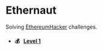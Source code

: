 # Ethernaut

Solving [EthereumHacker](https://ethereumhacker.com/) challenges.

- #### 💰 &nbsp;&nbsp;[Level 1](https://github.com/Farber98/ctf-ethereum-hacker/tree/master/level1)
